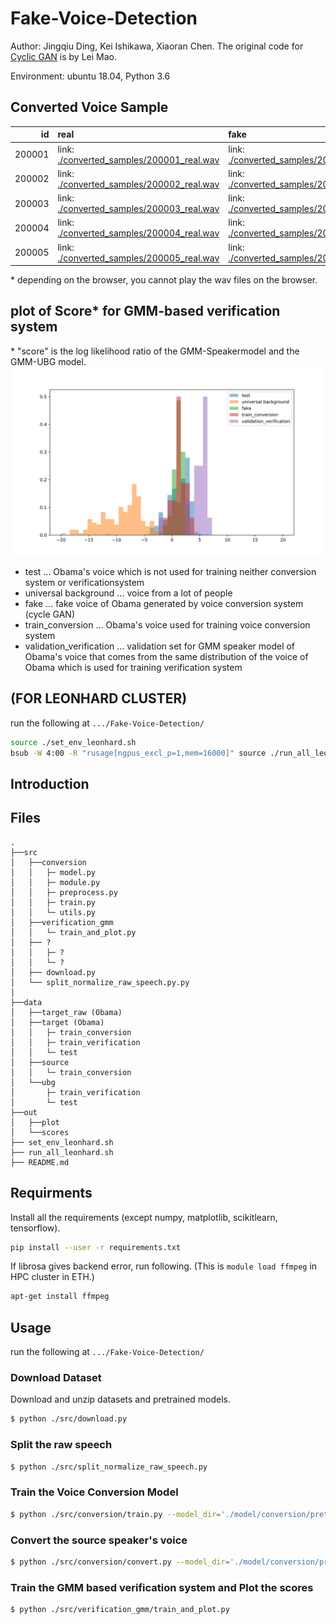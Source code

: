 # Fake-Voice-Detection

Author: Jingqiu Ding, Kei Ishikawa, Xiaoran Chen. 
The original code for [Cyclic GAN](https://github.com/leimao/Voice_Converter_CycleGAN) is by Lei Mao.<br>

Environment: ubuntu 18.04, Python 3.6

## Converted Voice Sample
|     id | real                                                                             | fake                                                                             |
|-------:|:---------------------------------------------------------------------------------|:---------------------------------------------------------------------------------|
| 200001 | link: [./converted_samples/200001_real.wav](./converted_samples/200001_real.wav) | link: [./converted_samples/200001_fake.wav](./converted_samples/200001_fake.wav) |
| 200002 | link: [./converted_samples/200002_real.wav](./converted_samples/200002_real.wav) | link: [./converted_samples/200002_fake.wav](./converted_samples/200002_fake.wav) |
| 200003 | link: [./converted_samples/200003_real.wav](./converted_samples/200003_real.wav) | link: [./converted_samples/200003_fake.wav](./converted_samples/200003_fake.wav) |
| 200004 | link: [./converted_samples/200004_real.wav](./converted_samples/200004_real.wav) | link: [./converted_samples/200004_fake.wav](./converted_samples/200004_fake.wav) |
| 200005 | link: [./converted_samples/200005_real.wav](./converted_samples/200005_real.wav) | link: [./converted_samples/200005_fake.wav](./converted_samples/200005_fake.wav) |
\* depending on the browser, you cannot play the wav files on the browser. 

## plot of Score* for GMM-based verification system
\* "score" is the log likelihood ratio of the GMM-Speakermodel and the GMM-UBG model.
![](<./out/plot/average_score_per_small_clip_for_whole_%28disjoint_data_for_VC_and_Verif%29.png>)
- test ... Obama's voice which is not used for training neither conversion system or verificationsystem
- universal background ... voice from a lot of people
- fake ... fake voice of Obama generated by voice conversion system (cycle GAN)
- train_conversion ... Obama's voice used for training voice conversion system
- validation_verification ... validation set for GMM speaker model of Obama's voice that comes from the same distribution of the voice of Obama which is used for training verification system


## (FOR LEONHARD CLUSTER)

run the following at `.../Fake-Voice-Detection/`
```bash
source ./set_env_leonhard.sh
bsub -W 4:00 -R "rusage[ngpus_excl_p=1,mem=16000]" source ./run_all_leonhard.sh
```

## Introduction


## Files

```
.
├──src
│   ├──conversion
│   │   ├─ model.py
│   │   ├─ module.py
│   │   ├─ preprocess.py
│   │   ├─ train.py
│   │   └─ utils.py
│   ├──verification_gmm
│   │   └─ train_and_plot.py
│   ├── ?
│   │   ├─ ?
│   │   └─ ?
│   ├── download.py
│   └── split_normalize_raw_speech.py.py
│
├──data
│   ├──target_raw (Obama)
│   ├──target (Obama)
│   │   ├─ train_conversion
│   │   ├─ train_verification
│   │   └─ test
│   ├──source
│   │   └─ train_conversion
│   └──ubg
│       ├─ train_verification
│       └─ test
├──out
│   ├──plot
│   └──scores
├── set_env_leonhard.sh
├── run_all_leonhard.sh
├── README.md
```


## Requirments
Install all the requirements (except numpy, matplotlib, scikitlearn, tensorflow).

```bash
pip install --user -r requirements.txt
```
If librosa gives backend error, run following. (This is `module load ffmpeg` in HPC cluster in ETH.)
```bash
apt-get install ffmpeg
```

## Usage
run the following at `.../Fake-Voice-Detection/`

### Download Dataset
Download and unzip datasets and pretrained models.

```bash
$ python ./src/download.py
```

### Split the raw speech
```bash
$ python ./src/split_normalize_raw_speech.py
```

### Train the Voice Conversion Model
```bash
$ python ./src/conversion/train.py --model_dir='./model/conversion/pretrained'
```

### Convert the source speaker's voice
```bash
$ python ./src/conversion/convert.py --model_dir='./model/conversion/pretrained'
```

### Train the GMM based verification system and Plot the scores
```bash
$ python ./src/verification_gmm/train_and_plot.py
```
